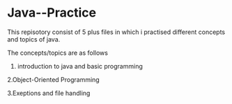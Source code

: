 # Java--Practice 
This repisotory consist of 5 plus files in which i practised different concepts and topics of java.



The concepts/topics are as follows
1. introduction to java and basic programming

2.Object-Oriented Programming 

3.Exeptions and file handling 

